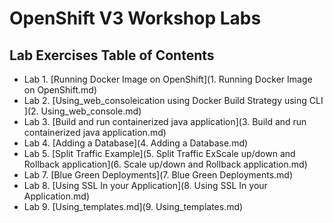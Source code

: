# OpenShift V3 Workshop Labs

## Lab Exercises Table of Contents

* Lab 1. [Running Docker Image on OpenShift](1. Running Docker Image on OpenShift.md)
* Lab 2. [Using_web_consoleication using Docker Build Strategy using CLI ](2. Using_web_console.md)
* Lab 3. [Build and run containerized java application](3. Build and run containerized java application.md)
* Lab 4. [Adding a Database](4. Adding a Database.md)
* Lab 5. [Split Traffic Example](5. Split Traffic ExScale up/down and Rollback application](6. Scale up/down and Rollback application.md)
* Lab 7. [Blue Green Deployments](7. Blue Green Deployments.md)
* Lab 8. [Using SSL In your Application](8. Using SSL In your Application.md)
* Lab 9. [Using_templates.md](9. Using_templates.md)

